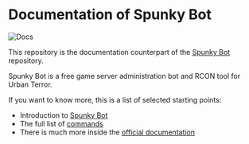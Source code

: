 # Documentation of Spunky Bot

![Docs](https://img.shields.io/badge/docs-latest-brightgreen.svg)

This repository is the documentation counterpart of the [Spunky Bot](https://github.com/SpunkyBot/spunkybot) repository.

Spunky Bot is a free game server administration bot and RCON tool for Urban Terror.

If you want to know more, this is a list of selected starting points:

* Introduction to [Spunky Bot](https://spunkybot.de)
* The full list of [commands](https://github.com/SpunkyBot/spunkybot/blob/master/doc/Commands.md)
* There is much more inside the [official documentation](https://github.com/SpunkyBot/spunkybot/wiki)
